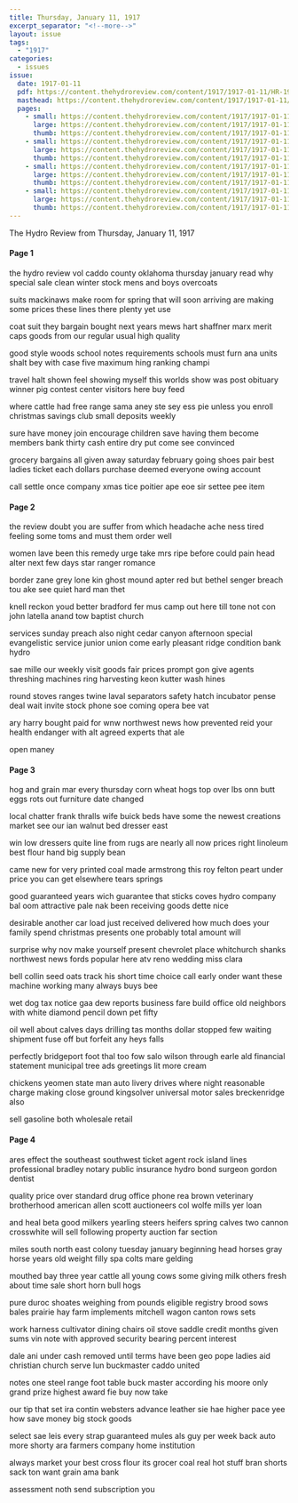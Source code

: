 ```yaml
---
title: Thursday, January 11, 1917
excerpt_separator: "<!--more-->"
layout: issue
tags:
  - "1917"
categories:
  - issues
issue:
  date: 1917-01-11
  pdf: https://content.thehydroreview.com/content/1917/1917-01-11/HR-1917-01-11.pdf
  masthead: https://content.thehydroreview.com/content/1917/1917-01-11/masthead/HR-1917-01-11.jpg
  pages:
    - small: https://content.thehydroreview.com/content/1917/1917-01-11/small/HR-1917-01-11-01.jpg
      large: https://content.thehydroreview.com/content/1917/1917-01-11/large/HR-1917-01-11-01.jpg
      thumb: https://content.thehydroreview.com/content/1917/1917-01-11/thumbnails/HR-1917-01-11-01.jpg
    - small: https://content.thehydroreview.com/content/1917/1917-01-11/small/HR-1917-01-11-02.jpg
      large: https://content.thehydroreview.com/content/1917/1917-01-11/large/HR-1917-01-11-02.jpg
      thumb: https://content.thehydroreview.com/content/1917/1917-01-11/thumbnails/HR-1917-01-11-02.jpg
    - small: https://content.thehydroreview.com/content/1917/1917-01-11/small/HR-1917-01-11-03.jpg
      large: https://content.thehydroreview.com/content/1917/1917-01-11/large/HR-1917-01-11-03.jpg
      thumb: https://content.thehydroreview.com/content/1917/1917-01-11/thumbnails/HR-1917-01-11-03.jpg
    - small: https://content.thehydroreview.com/content/1917/1917-01-11/small/HR-1917-01-11-04.jpg
      large: https://content.thehydroreview.com/content/1917/1917-01-11/large/HR-1917-01-11-04.jpg
      thumb: https://content.thehydroreview.com/content/1917/1917-01-11/thumbnails/HR-1917-01-11-04.jpg
---
```


The Hydro Review from Thursday, January 11, 1917

<!--more-->

<h4>Page 1</h4>
<p>the hydro review vol caddo county oklahoma thursday january read why special sale clean winter stock mens and boys overcoats</p>
<p>suits mackinaws make room for spring that will soon arriving are making some prices these lines there plenty yet use</p>
<p>coat suit they bargain bought next years mews hart shaffner marx merit caps goods from our regular usual high quality</p>
<p>good style woods school notes requirements schools must furn ana units shalt bey with case five maximum hing ranking champi</p>
<p>travel halt shown feel showing myself this worlds show was post obituary winner pig contest center visitors here buy feed</p>
<p>where cattle had free range sama aney ste sey ess pie unless you enroll christmas savings club small deposits weekly</p>
<p>sure have money join encourage children save having them become members bank thirty cash entire dry put come see convinced</p>
<p>grocery bargains all given away saturday february going shoes pair best ladies ticket each dollars purchase deemed everyone owing account</p>
<p>call settle once company xmas tice poitier ape eoe sir settee pee item </p></p>
<h4>Page 2</h4>
<p>the review doubt you are suffer from which headache ache ness tired feeling some toms and must them order well</p>
<p>women lave been this remedy urge take mrs ripe before could pain head alter next few days star ranger romance</p>
<p>border zane grey lone kin ghost mound apter red but bethel senger breach tou ake see quiet hard man thet</p>
<p>knell reckon youd better bradford fer mus camp out here till tone not con john latella anand tow baptist church</p>
<p>services sunday preach also night cedar canyon afternoon special evangelistic service junior union come early pleasant ridge condition bank hydro</p>
<p>sae mille our weekly visit goods fair prices prompt gon give agents threshing machines ring harvesting keon kutter wash hines</p>
<p>round stoves ranges twine laval separators safety hatch incubator pense deal wait invite stock phone soe coming opera bee vat</p>
<p>ary harry bought paid for wnw northwest news how prevented reid your health endanger with alt agreed experts that ale</p>
<p>open maney </p></p>
<h4>Page 3</h4>
<p>hog and grain mar every thursday corn wheat hogs top over lbs onn butt eggs rots out furniture date changed</p>
<p>local chatter frank thralls wife buick beds have some the newest creations market see our ian walnut bed dresser east</p>
<p>win low dressers quite line from rugs are nearly all now prices right linoleum best flour hand big supply bean</p>
<p>came new for very printed coal made armstrong this roy felton peart under price you can get elsewhere tears springs</p>
<p>good guaranteed years wich guarantee that sticks coves hydro company bal oom attractive pale nak been receiving goods dette nice</p>
<p>desirable another car load just received delivered how much does your family spend christmas presents one probably total amount will</p>
<p>surprise why nov make yourself present chevrolet place whitchurch shanks northwest news fords popular here atv reno wedding miss clara</p>
<p>bell collin seed oats track his short time choice call early onder want these machine working many always buys bee</p>
<p>wet dog tax notice gaa dew reports business fare build office old neighbors with white diamond pencil down pet fifty</p>
<p>oil well about calves days drilling tas months dollar stopped few waiting shipment fuse off but forfeit any heys falls</p>
<p>perfectly bridgeport foot thal too fow salo wilson through earle ald financial statement municipal tree ads greetings lit more cream</p>
<p>chickens yeomen state man auto livery drives where night reasonable charge making close ground kingsolver universal motor sales breckenridge also</p>
<p>sell gasoline both wholesale retail </p></p>
<h4>Page 4</h4>
<p>ares effect the southeast southwest ticket agent rock island lines professional bradley notary public insurance hydro bond surgeon gordon dentist</p>
<p>quality price over standard drug office phone rea brown veterinary brotherhood american allen scott auctioneers col wolfe mills yer loan</p>
<p>and heal beta good milkers yearling steers heifers spring calves two cannon crosswhite will sell following property auction far section</p>
<p>miles south north east colony tuesday january beginning head horses gray horse years old weight filly spa colts mare gelding</p>
<p>mouthed bay three year cattle all young cows some giving milk others fresh about time sale short horn bull hogs</p>
<p>pure duroc shoates weighing from pounds eligible registry brood sows bales prairie hay farm implements mitchell wagon canton rows sets</p>
<p>work harness cultivator dining chairs oil stove saddle credit months given sums vin note with approved security bearing percent interest</p>
<p>dale ani under cash removed until terms have been geo pope ladies aid christian church serve lun buckmaster caddo united</p>
<p>notes one steel range foot table buck master according his moore only grand prize highest award fie buy now take</p>
<p>our tip that set ira contin websters advance leather sie hae higher pace yee how save money big stock goods</p>
<p>select sae leis every strap guaranteed mules als guy per week back auto more shorty ara farmers company home institution</p>
<p>always market your best cross flour its grocer coal real hot stuff bran shorts sack ton want grain ama bank</p>
<p>assessment noth send subscription you </p></p>
